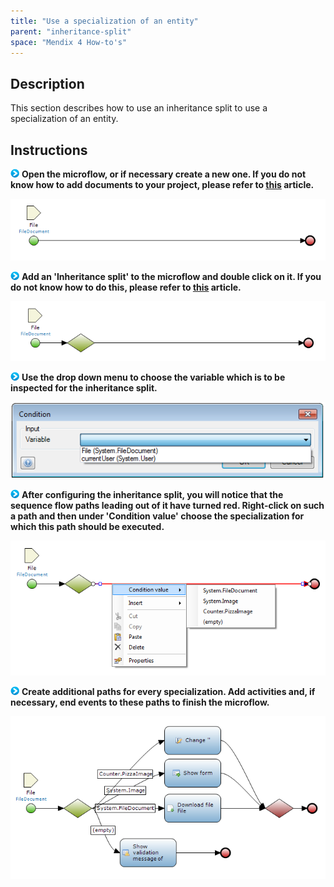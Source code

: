 ```yaml
---
title: "Use a specialization of an entity"
parent: "inheritance-split"
space: "Mendix 4 How-to's"
---
```

## Description

This section describes how to use an inheritance split to use a specialization of an entity.

## Instructions

![](attachments/819203/917932.png) **Open the microflow, or if necessary create a new one. If you do not know how to add documents to your project, please refer to [this](add-documents-to-a-module) article.**

![](attachments/2621610/2752848.png)

![](attachments/819203/917932.png) **Add an 'Inheritance split' to the microflow and double click on it. If you do not know how to do this, please refer to [this](add-an-activity-to-a-microflow) article.**

![](attachments/2621610/2752847.png)

![](attachments/819203/917932.png) **Use the drop down menu to choose the variable which is to be inspected for the inheritance split.**

![](attachments/2621610/2752850.png)

![](attachments/819203/917932.png) **After configuring the inheritance split, you will notice that the sequence flow paths leading out of it have turned red. Right-click on such a path and then under 'Condition value' choose the specialization for which this path should be executed.**

![](attachments/2621610/2752853.png)

![](attachments/819203/917932.png) **Create additional paths for every specialization. Add activities and, if necessary, end events to these paths to finish the microflow.**

![](attachments/2621610/2752854.png)

